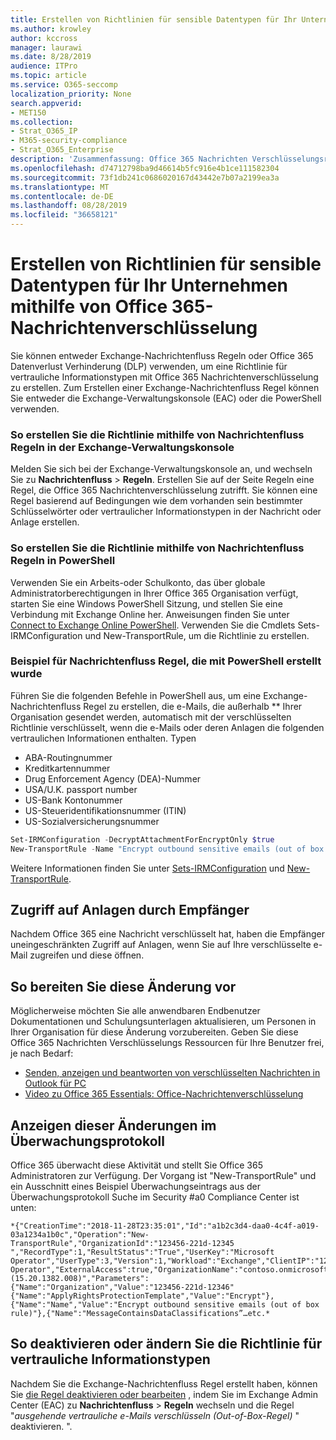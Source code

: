 ```yaml
---
title: Erstellen von Richtlinien für sensible Datentypen für Ihr Unternehmen mithilfe von Office 365-Nachrichtenverschlüsselung
ms.author: krowley
author: kccross
manager: laurawi
ms.date: 8/28/2019
audience: ITPro
ms.topic: article
ms.service: O365-seccomp
localization_priority: None
search.appverid:
- MET150
ms.collection:
- Strat_O365_IP
- M365-security-compliance
- Strat_O365_Enterprise
description: 'Zusammenfassung: Office 365 Nachrichten Verschlüsselungsrichtlinie für vertrauliche Informationstypen.'
ms.openlocfilehash: d74712798ba9d46614b5fc916e4b1ce111582304
ms.sourcegitcommit: 73f1db241c0686020167d43442e7b07a2199ea3a
ms.translationtype: MT
ms.contentlocale: de-DE
ms.lasthandoff: 08/28/2019
ms.locfileid: "36658121"
---
```

# <a name="create-a-sensitive-information-type-policy-for-your-organization-using-office-365-message-encryption"></a>Erstellen von Richtlinien für sensible Datentypen für Ihr Unternehmen mithilfe von Office 365-Nachrichtenverschlüsselung

Sie können entweder Exchange-Nachrichtenfluss Regeln oder Office 365 Datenverlust Verhinderung (DLP) verwenden, um eine Richtlinie für vertrauliche Informationstypen mit Office 365 Nachrichtenverschlüsselung zu erstellen. Zum Erstellen einer Exchange-Nachrichtenfluss Regel können Sie entweder die Exchange-Verwaltungskonsole (EAC) oder die PowerShell verwenden.

### <a name="to-create-the-policy-by-using-mail-flow-rules-in-the-eac"></a>So erstellen Sie die Richtlinie mithilfe von Nachrichtenfluss Regeln in der Exchange-Verwaltungskonsole

Melden Sie sich bei der Exchange-Verwaltungskonsole an, und wechseln Sie zu **Nachrichtenfluss** > **Regeln**. Erstellen Sie auf der Seite Regeln eine Regel, die Office 365 Nachrichtenverschlüsselung zutrifft. Sie können eine Regel basierend auf Bedingungen wie dem vorhanden sein bestimmter Schlüsselwörter oder vertraulicher Informationstypen in der Nachricht oder Anlage erstellen.

### <a name="to-create-the-policy-by-using-mail-flow-rules-in-powershell"></a>So erstellen Sie die Richtlinie mithilfe von Nachrichtenfluss Regeln in PowerShell

Verwenden Sie ein Arbeits-oder Schulkonto, das über globale Administratorberechtigungen in Ihrer Office 365 Organisation verfügt, starten Sie eine Windows PowerShell Sitzung, und stellen Sie eine Verbindung mit Exchange Online her. Anweisungen finden Sie unter [Connect to Exchange Online PowerShell](https://aka.ms/exopowershell). Verwenden Sie die Cmdlets Sets-IRMConfiguration und New-TransportRule, um die Richtlinie zu erstellen.

### <a name="example-mail-flow-rule-created-with-powershell"></a>Beispiel für Nachrichtenfluss Regel, die mit PowerShell erstellt wurde

Führen Sie die folgenden Befehle in PowerShell aus, um eine Exchange-Nachrichtenfluss Regel zu erstellen, die e-Mails, die außerhalb ** Ihrer Organisation gesendet werden, automatisch mit der verschlüsselten Richtlinie verschlüsselt, wenn die e-Mails oder deren Anlagen die folgenden vertraulichen Informationen enthalten. Typen

- ABA-Routingnummer
- Kreditkartennummer
- Drug Enforcement Agency (DEA)-Nummer
- USA/U.K. passport number
- US-Bank Kontonummer
- US-Steueridentifikationsnummer (ITIN)
- US-Sozialversicherungsnummer

```powershell
Set-IRMConfiguration -DecryptAttachmentForEncryptOnly $true
New-TransportRule -Name "Encrypt outbound sensitive emails (out of box rule)" -SentToScope  NotInOrganization  -ApplyRightsProtectionTemplate "Encrypt" -MessageContainsDataClassifications @(@{Name="ABA Routing Number"; minCount="1"},@{Name="Credit Card Number"; minCount="1"},@{Name="Drug Enforcement Agency (DEA) Number"; minCount="1"},@{Name="U.S. / U.K. Passport Number"; minCount="1"},@{Name="U.S. Bank Account Number"; minCount="1"},@{Name="U.S. Individual Taxpayer Identification Number (ITIN)"; minCount="1"},@{Name="U.S. Social Security Number (SSN)"; minCount="1"}) -SenderNotificationType "NotifyOnly"
```

Weitere Informationen finden Sie unter [Sets-IRMConfiguration](https://docs.microsoft.com/en-us/powershell/module/exchange/encryption-and-certificates/set-irmconfiguration?view=exchange-ps) und [New-TransportRule](https://docs.microsoft.com/en-us/powershell/module/exchange/policy-and-compliance/New-TransportRule?view=exchange-ps).

## <a name="how-recipients-access-attachments"></a>Zugriff auf Anlagen durch Empfänger

Nachdem Office 365 eine Nachricht verschlüsselt hat, haben die Empfänger uneingeschränkten Zugriff auf Anlagen, wenn Sie auf Ihre verschlüsselte e-Mail zugreifen und diese öffnen.

## <a name="to-prepare-for-this-change"></a>So bereiten Sie diese Änderung vor

Möglicherweise möchten Sie alle anwendbaren Endbenutzer Dokumentationen und Schulungsunterlagen aktualisieren, um Personen in Ihrer Organisation für diese Änderung vorzubereiten. Geben Sie diese Office 365 Nachrichten Verschlüsselungs Ressourcen für Ihre Benutzer frei, je nach Bedarf:

- [Senden, anzeigen und beantworten von verschlüsselten Nachrichten in Outlook für PC](https://support.office.com/article/send-view-and-reply-to-encrypted-messages-in-outlook-for-pc-eaa43495-9bbb-4fca-922a-df90dee51980)
- [Video zu Office 365 Essentials: Office-Nachrichtenverschlüsselung](https://youtu.be/CQR0cG_iEUc)

## <a name="view-these-changes-in-the-audit-log"></a>Anzeigen dieser Änderungen im Überwachungsprotokoll

Office 365 überwacht diese Aktivität und stellt Sie Office 365 Administratoren zur Verfügung. Der Vorgang ist "New-TransportRule" und ein Ausschnitt eines Beispiel Überwachungseintrags aus der Überwachungsprotokoll Suche im Security #a0 Compliance Center ist unten:

```text
*{"CreationTime":"2018-11-28T23:35:01","Id":"a1b2c3d4-daa0-4c4f-a019-03a1234a1b0c","Operation":"New-TransportRule","OrganizationId":"123456-221d-12345 ","RecordType":1,"ResultStatus":"True","UserKey":"Microsoft Operator","UserType":3,"Version":1,"Workload":"Exchange","ClientIP":"123.456.147.68:17584","ObjectId":"","UserId":"Microsoft Operator","ExternalAccess":true,"OrganizationName":"contoso.onmicrosoft.com","OriginatingServer":"CY4PR13MBXXXX (15.20.1382.008)","Parameters": {"Name":"Organization","Value":"123456-221d-12346"{"Name":"ApplyRightsProtectionTemplate","Value":"Encrypt"},{"Name":"Name","Value":"Encrypt outbound sensitive emails (out of box rule)"},{"Name":"MessageContainsDataClassifications”…etc.*
```

## <a name="to-disable-or-customize-the-sensitive-information-types-policy"></a>So deaktivieren oder ändern Sie die Richtlinie für vertrauliche Informationstypen

Nachdem Sie die Exchange-Nachrichtenfluss Regel erstellt haben, können Sie [die Regel deaktivieren oder bearbeiten](https://docs.microsoft.com/exchange/security-and-compliance/mail-flow-rules/manage-mail-flow-rules#enable-or-disable-a-mail-flow-rule) , indem Sie im Exchange Admin Center (EAC) zu **Nachrichtenfluss** > **Regeln** wechseln und die Regel "*ausgehende vertrauliche e-Mails verschlüsseln (Out-of-Box-Regel)* " deaktivieren. ".
